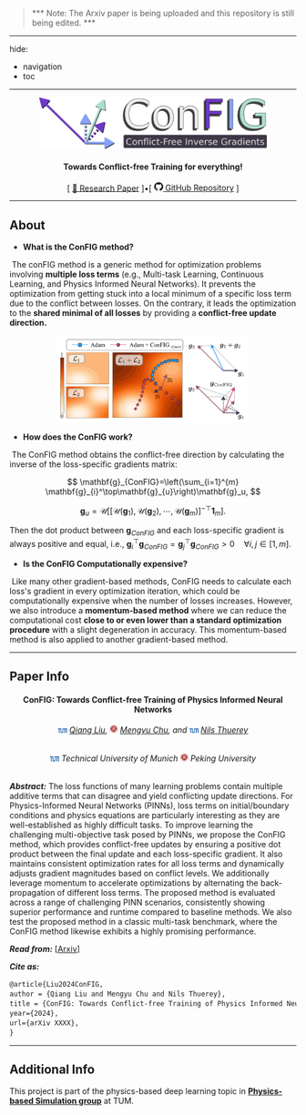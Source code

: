 > *** Note: The Arxiv paper is being uploaded and this repository is still being edited. ***
---
hide:
  - navigation
  - toc
---

<p align="center">
  <img src="./assets/config.png" width="400"/>
</p>
<h4 align="center">Towards Conflict-free Training for everything!</h4>

<p align="center">
  [ <a href="https://arxiv.org/abs/2312.05320">📄 Research Paper</a> ]•[ <a href="https://github.com/tum-pbs/ConFIG"><img src="./assets/github.svg" width="16"> GitHub Repository</a> ]
</p>

---

## About

* **What is the ConFIG method?**

​	The conFIG method is a generic method for optimization problems involving **multiple loss terms** (e.g., Multi-task Learning, Continuous Learning, and Physics Informed Neural Networks). It prevents the optimization from getting stuck into a local minimum of a specific loss term due to the conflict between losses. On the contrary, it leads the optimization to the **shared minimal of all losses** by providing a **conflict-free update direction.**

<p align="center">
<img src="./assets/config_illustration.png" style="zoom: 33%;" />
</p>

* **How does the ConFIG work?**

​	The ConFIG method obtains the conflict-free direction by calculating the inverse of the loss-specific gradients matrix:

$$
\mathbf{g}_{ConFIG}=\left(\sum_{i=1}^{m} \mathbf{g}_{i}^\top\mathbf{g}_{u}\right)\mathbf{g}_u,
$$

$$
\mathbf{g}_u = \mathcal{U}\left[
[\mathcal{U}(\mathbf{g}_1),\mathcal{U}(\mathbf{g}_2),\cdots, \mathcal{U}(\mathbf{g}_m)]^{-\top} \mathbf{1}_m\right].
$$

Then the dot product between $\mathbf{g}_{ConFIG}$ and each loss-specific gradient is always positive and equal, i.e., $\mathbf{g}_{i}^{\top}\mathbf{g}_{ConFIG}=\mathbf{g}_{j}^{\top}\mathbf{g}_{ConFIG} > 0 \quad \forall i,j \in [1,m]$​.

* **Is the ConFIG Computationally expensive?**

​	Like many other gradient-based methods, ConFIG needs to calculate each loss's gradient in every optimization iteration, which could be computationally expensive when the number of losses increases. However, we also introduce a **momentum-based method** where we can reduce the computational cost **close to or even lower than a standard optimization procedure** with a slight degeneration in accuracy. This momentum-based method is also applied to another gradient-based method.

---

## Paper Info

<h4 align="center">ConFIG: Towards Conflict-free Training of Physics Informed Neural Networks</h4>
<h6 align="center"><img src="./assets/TUM.svg" width="16"> <a href="https://qiauil.github.io/">Qiang Liu</a>, <img src="./assets/PKU.svg" width="14"> <a href="https://rachelcmy.github.io/">Mengyu Chu</a>, and <img src="./assets/TUM.svg" width="16"> <a href="https://ge.in.tum.de/about/n-thuerey/">Nils Thuerey</a></h6>

<h6 align="center">
    <img src="./assets/TUM.svg" width="16"> Technical University of Munich
    <img src="./assets/PKU.svg" width="14"> Peking University
</h6>

***Abstract:*** The loss functions of many learning problems contain multiple additive terms that can disagree and yield conflicting update directions. For Physics-Informed Neural Networks (PINNs), loss terms on initial/boundary conditions and physics equations are particularly interesting as they are well-established as highly difficult tasks. To improve learning the challenging multi-objective task posed by PINNs, we propose the ConFIG method, which provides conflict-free updates by ensuring a positive dot product between the final update and each loss-specific gradient. It also maintains consistent optimization rates for all loss terms and dynamically adjusts gradient magnitudes based on conflict levels. We additionally leverage momentum to accelerate optimizations by alternating the back-propagation of different loss terms. The proposed method is evaluated across a range of challenging PINN scenarios, consistently showing superior performance and runtime compared to baseline methods. We also test the proposed method in a classic multi-task benchmark, where the ConFIG method likewise exhibits a highly promising performance. 

***Read from:*** [[Arxiv](https://arxiv.org/abs/2312.05320)]

***Cite as:*** 

```latex
@article{Liu2024ConFIG,
author = {Qiang Liu and Mengyu Chu and Nils Thuerey},
title = {ConFIG: Towards Conflict-free Training of Physics Informed Neural Networks},
year={2024},
url={arXiv XXXX},
}
```

---

## Additional Info
This project is part of the physics-based deep learning topic in [**Physics-based Simulation group**](https://ge.in.tum.de/) at TUM.